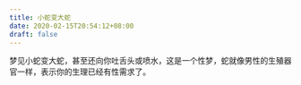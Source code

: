 ```yaml
---
title: 小蛇变大蛇
date: 2020-02-15T20:54:12+08:00
draft: false
---
```


梦见小蛇变大蛇，甚至还向你吐舌头或喷水，这是一个性梦，蛇就像男性的生殖器官一样，表示你的生理已经有性需求了。
